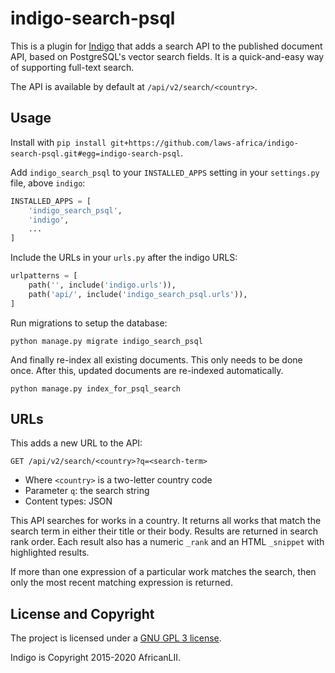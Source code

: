 # indigo-search-psql

This is a plugin for [Indigo](https://github.com/laws-africa/indigo) that adds a search API to the published document
API, based on PostgreSQL's vector search fields. It is a quick-and-easy way of supporting full-text search.

The API is available by default at `/api/v2/search/<country>`.

## Usage

Install with `pip install git+https://github.com/laws-africa/indigo-search-psql.git#egg=indigo-search-psql`.

Add `indigo_search_psql` to your `INSTALLED_APPS` setting in your `settings.py` file, above `indigo`:

```python
INSTALLED_APPS = [
    'indigo_search_psql',
    'indigo',
    ...
]
```

Include the URLs in your `urls.py` after the indigo URLS:

```python
urlpatterns = [
    path('', include('indigo.urls')),
    path('api/', include('indigo_search_psql.urls')),
]
```

Run migrations to setup the database:

```
python manage.py migrate indigo_search_psql
```

And finally re-index all existing documents. This only needs to be done once. After this, updated documents
are re-indexed automatically.

```
python manage.py index_for_psql_search
```

## URLs

This adds a new URL to the API:

    GET /api/v2/search/<country>?q=<search-term>

* Where `<country>` is a two-letter country code
* Parameter ``q``: the search string
* Content types: JSON

This API searches for works in a country. It returns all works that match the
search term in either their title or their body.  Results are returned in
search rank order.  Each result also has a numeric ``_rank`` and an HTML
``_snippet`` with highlighted results.

If more than one expression of a particular work matches the search, then only
the most recent matching expression is returned.

## License and Copyright

The project is licensed under a [GNU GPL 3 license](LICENSE).

Indigo is Copyright 2015-2020 AfricanLII.

